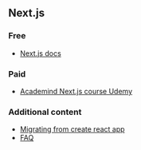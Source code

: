 ## Next.js

### Free

- [Next.js docs](https://nextjs.org/docs)

### Paid

- [Academind Next.js course Udemy](https://www.udemy.com/share/104cpi3@Oh4oUEJs8F2B6c3t54xvmnsosIt7uQiy_K1OtotWexANxEsNy_pYzliqECIW0dgGgg==/)

### Additional content

- [Migrating from create react app](https://nextjs.org/docs/migrating/from-create-react-app)
- [FAQ](https://nextjs.org/docs/faq)